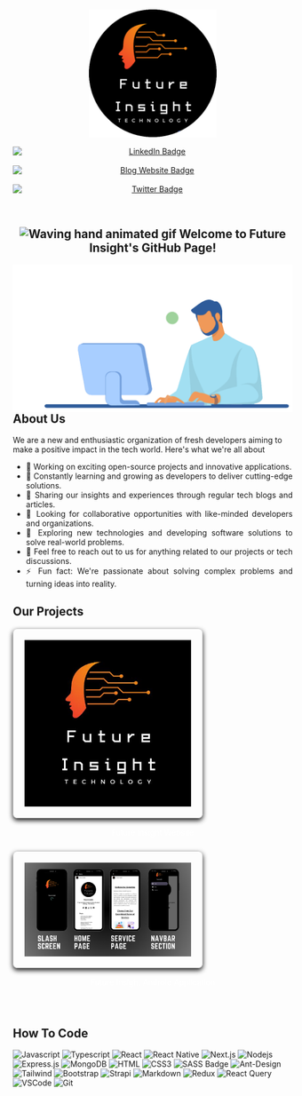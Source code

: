 <br>
<p align="center">
    <a herf="https://future-insight.blog/">
    <img src="/assets/new-logo.png" alt="Future Insight"  width="230px" height="230px">
    </a>
  <br>
</p>

<p align="center">
  <a href="https://www.linkedin.com/in/abdul-rafay1999/" style="margin-right: 20px;">
    <img src="https://img.shields.io/badge/LinkedIn-blue?style=for-the-badge&logo=linkedin&logoColor=white" alt="LinkedIn Badge" style="display: block; margin: auto;">
  </a>
  <a href="https://future-insight.blog" style="margin-right: 20px;">
    <img src="https://img.shields.io/badge/Blog%20Website-orange?style=for-the-badge" alt="Blog Website Badge" style="display: block; margin: auto;">
  </a>
  <a href="https://twitter.com/abdul_rafay99">
    <img src="https://img.shields.io/badge/Twitter-blue?style=for-the-badge&logo=twitter&logoColor=white" alt="Twitter Badge" style="display: block; margin: auto;">
  </a>
</p>

<br>

<h2 align="center">
    <img src="https://raw.githubusercontent.com/nixin72/nixin72/master/wave.gif" 
         alt="Waving hand animated gif"
         height="35"
         width="35" />
     Welcome to Future Insight's GitHub Page!
</h2>

<img align=right width="600" src="/assets/final-animation.gif" /> 

## About Us
We are a new and enthusiastic organization of fresh developers aiming to make a positive impact in the tech world. Here's what we're all about
<p align="left">
    <ul align="justify">
        <li>
            🔭 Working on exciting open-source projects and innovative applications.          
        </li>
        <li>
            🌱 Constantly learning and growing as developers to deliver cutting-edge solutions.
        </li>
        <li>
            📝 Sharing our insights and experiences through regular tech blogs and articles.
        </li> 
        <li>
            👯 Looking for collaborative opportunities with like-minded developers and organizations.
        </li>
        <li>
            🤔 Exploring new technologies and developing software solutions to solve real-world problems.
        </li>
        <li>
            💬 Feel free to reach out to us for anything related to our projects or tech discussions.
        </li>
        <li>
            ⚡ Fun fact: We're passionate about solving complex problems and turning ideas into reality.
        </li>
    </ul>
</p>

## Our Projects
<a href="https://future-insight.blog" style="text-decoration: none ; color: white;">
    <img src="/assets/Logo.jpeg" style="border: 1px solid #ccc; border-radius: 8px; padding: 20px; width: 300px; box-shadow: 0 4px 8px rgba(0, 0, 0, 0.9)">
    <p style="margin-bottom: 25px; text-align: center; color: white">Future Insight Website</p>
</a>


<a href="" style="text-decoration: none ; color: white;">
    <img src="/assets/Future-Insight-Application.png" style="border: 1px solid #ccc; border-radius: 8px; padding: 20px; width: 300px; box-shadow: 0 4px 8px rgba(0, 0, 0, 0.9)">
    <p style="margin-bottom: 25px; text-align: center; color: white">Future Insight Android Application</p>
</a>













<!-- <p style="border: 1px solid #ccc; border-radius: 8px; padding: 20px; width: 300px; box-shadow: 0 4px 8px rgba(0, 0, 0, 0.9)">
    <img src="/assets/Logo.jpeg" alt="Future Insight Website Image" style=" width: 100%; border-radius: 8px; margin-bottom: 10px;">
    <h3 style="margin-bottom: 10px;">Future Insight Website</h3>
    <p style="margin-bottom: 15px;">Our Website to represent out self</p>
    <a href="https://future-insight.blog" style="text-decoration: none; color: #007BFF;"></a>
</p> -->





<!-- <div>
    <img src="/code-files/card.svg" width="400" height="400" alt="css-in-readme">
</div> -->

<br>

## How To Code
![Javascript](https://img.shields.io/badge/Javascript-F0DB4F?style=for-the-badge&labelColor=black&logo=javascript&logoColor=F0DB4F)
![Typescript](https://img.shields.io/badge/Typescript-007acc?style=for-the-badge&labelColor=black&logo=typescript&logoColor=007acc)
![React](https://img.shields.io/badge/-React-61DBFB?style=for-the-badge&labelColor=black&logo=react&logoColor=61DBFB)
![React Native](https://img.shields.io/badge/React_Native-20232A?style=for-the-badge&logo=react&logoColor=61DAFB)
![Next.js](https://img.shields.io/badge/next.js-000000?style=for-the-badge&logo=nextdotjs&logoColor=white)
![Nodejs](https://img.shields.io/badge/Nodejs-3C873A?style=for-the-badge&labelColor=black&logo=node.js&logoColor=3C873A)
![Express.js](https://img.shields.io/badge/Express.js-000000?style=for-the-badge&logo=express&logoColor=white)
![MongoDB](https://img.shields.io/badge/MongoDB-4EA94B?style=for-the-badge&logo=mongodb&logoColor=white)
![HTML](https://img.shields.io/badge/HTML5-E34F26?style=for-the-badge&logo=html5&logoColor=white)
![CSS3](https://img.shields.io/badge/CSS3-1572B6?style=for-the-badge&logo=css3&logoColor=white)
![SASS Badge](https://img.shields.io/badge/Sass-CC6699?style=for-the-badge&logo=sass&logoColor=white)
![Ant-Design](https://img.shields.io/badge/AntDesign-0170FE?style=for-the-badge&logo=antdesign&logoColor=white)
![Tailwind](https://img.shields.io/badge/Tailwind_CSS-092749?style=for-the-badge&logo=tailwindcss&logoColor=06B6D4&labelColor=000000)
![Bootstrap](https://img.shields.io/badge/Bootstrap-563D7C?style=for-the-badge&logo=bootstrap&logoColor=white)
![Strapi](https://img.shields.io/badge/strapi-2E7EEA?style=for-the-badge&logo=strapi&logoColor=white)
![Markdown](https://img.shields.io/badge/Markdown-000000?style=for-the-badge&logo=markdown&logoColor=white)
![Redux](https://img.shields.io/badge/Redux-593D88?style=for-the-badge&logo=redux&logoColor=white)
![React Query](https://img.shields.io/badge/-React_Query-FF4154?style=for-the-badge&logo=react%20query&logoColor=white)
![VSCode](https://img.shields.io/badge/Visual_Studio-0078d7?style=for-the-badge&logo=visual%20studio&logoColor=white)
![Git](https://img.shields.io/badge/Git-F05032?style=for-the-badge&logo=git&logoColor=white)
